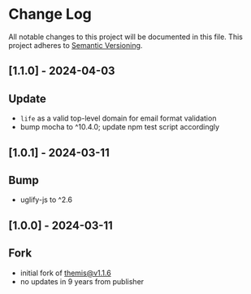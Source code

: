 # Change Log
All notable changes to this project will be documented in this file.
This project adheres to [Semantic Versioning](http://semver.org/).

## [1.1.0] - 2024-04-03
## Update
- `life` as a valid top-level domain for email format validation
- bump mocha to ^10.4.0; update npm test script accordingly

## [1.0.1] - 2024-03-11
## Bump
- uglify-js to ^2.6

## [1.0.0] - 2024-03-11
## Fork
- initial fork of themis@v1.1.6
- no updates in 9 years from publisher
